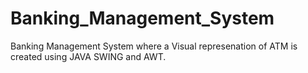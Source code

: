 # Banking_Management_System
Banking Management System where a Visual represenation of ATM is created using JAVA SWING and AWT.
